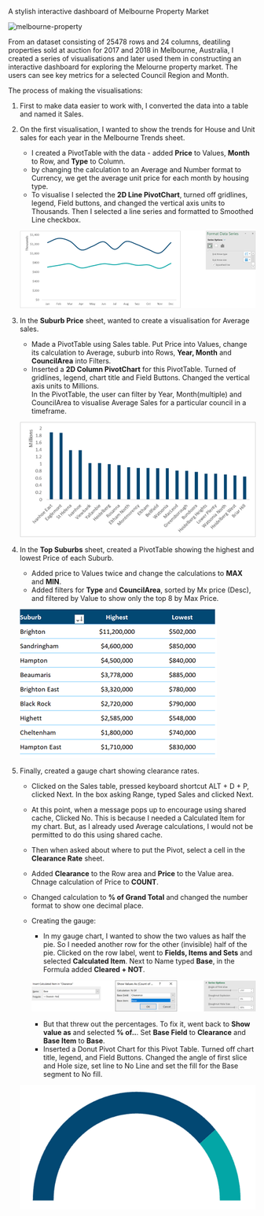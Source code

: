 A stylish interactive dashboard of Melbourne Property Market


![melbourne-property](https://github.com/tonCodesData/melbourne-property-auction-report-Excel/assets/124179394/de12a80a-32b5-4d59-afb0-4e3245343a35)


From an dataset consisting of 25478 rows and 24 columns, deatiling properties sold at auction for 2017 and 2018 in Melbourne, Australia, I created a series of visualisations and later used them in constructing an interactive dashboard for exploring the Melourne property market. The users can see key metrics for a selected Council Region and Month.   

The process of making the visualisations: 
1. First to make data easier to work with, I converted the data into a table and named it Sales. 
2. On the first visualisation, I wanted to show the trends for House and Unit sales for each year in the Melbourne Trends sheet.  
    * I created a PivotTable with the data - added **Price** to Values, **Month** to Row, and **Type** to Column.  
    * by changing the calculation to an Average and Number format to Currency, we get the average unit price for each month by housing type. 
    * To visualise I selected the **2D Line PivotChart**, turned off gridlines, legend, Field buttons, and changed the vertical axis units to Thousands. Then I selected a line series and formatted to Smoothed Line checkbox. 

    ![trend-and-process](screenshots/trend-and-process.png)

3. In the **Suburb Price** sheet, wanted to create a visualisation for Average sales.
    * Made a PivotTable using Sales table. Put Price into Values, change its calculation to Average, suburb into Rows, **Year, Month** and **CouncilArea** into Filters. 
    * Inserted a **2D Column PivotChart** for this PivotTable. Turned of gridlines, legend, chart title and Field Buttons. Changed the vertical axis units to Millions.  
    In the PivotTable, the user can filter by Year, Month(multiple) and CouncilArea to visualise Average Sales for a particular council in a timeframe.

    ![avg-sales-price-by-suburb](screenshots/avg-sales-price-by-suburb.png)

4. In the **Top Suburbs** sheet, created a PivotTable showing the highest and lowest Price of each Suburb. 
    * Added price to Values twice and change the calculations to **MAX** and **MIN**.
    * Added filters for **Type** and **CouncilArea**, sorted by Mx price (Desc), and filtered by Value to show only the top 8 by Max Price.  

    ![high-low-suburb-price](screenshots/high-low-suburb.png)

5. Finally, created a gauge chart showing clearance rates.  
    * Clicked on the Sales table, pressed keyboard shortcut ALT + D + P, clicked Next. In the box asking Range, typed Sales and clicked Next. 
    * At this point, when a message pops up to encourage using shared cache, Clicked No. This is because I needed a Calculated Item for my chart. But, as I already used Average calculations, I would not be permitted to do this using shared cache. 
    * Then when asked about where to put the Pivot, select a cell in the **Clearance Rate** sheet.  
    * Added **Clearance** to the Row area and **Price** to the Value area. Chnage calculation of Price to **COUNT**. 
    * Changed calculation to **% of Grand Total** and changed the number format to show one decimal place. 
    * Creating the gauge:
        * In my gauge chart, I wanted to show the two values as half the pie. So I needed another row for the other (invisible) half of the pie. Clicked on the row label, went to **Fields, Items and Sets** and selected **Calculated Item**. Next to Name typed **Base**, in the Formula added **Cleared + NOT**. 

        ![gauge-process](screenshots/gauge-process.png)

        * But that threw out the percentages. To fix it, went back to **Show value as** and selected **% of..**. Set **Base Field** to **Clearance** and **Base Item** to **Base**. 
        * Inserted a Donut Pivot Chart for this Pivot Table. Turned off chart title, legend, and Field Buttons. Changed the angle of first slice and Hole size, set line to No Line and set the fill for the Base segment to No fill. 

    ![gauge](screenshots/gauge.png)

